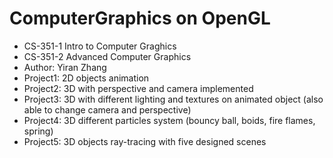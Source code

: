 # ComputerGraphics on OpenGL
* CS-351-1 Intro to Computer Graghics
* CS-351-2 Advanced Computer Graphics
* Author: Yiran Zhang
* Project1: 2D objects animation
* Project2: 3D with perspective and camera implemented
* Project3: 3D with different lighting and textures on animated object (also able to change camera and perspective)
* Project4: 3D different particles system (bouncy ball, boids, fire flames, spring)
* Project5: 3D objects ray-tracing with five designed scenes
